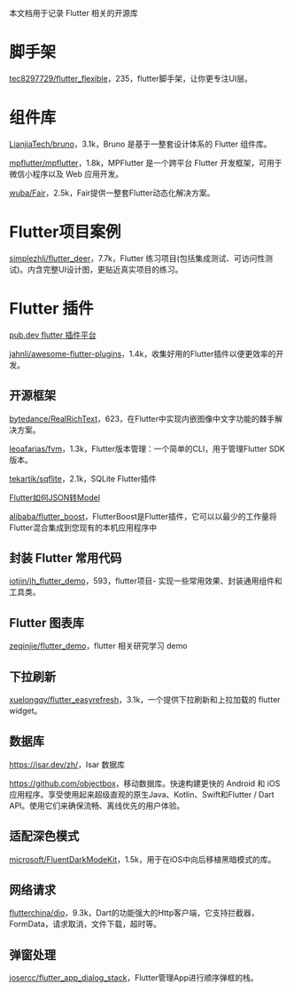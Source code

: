 本文档用于记录 Flutter 相关的开源库

# 脚手架
[tec8297729/flutter_flexible](https://github.com/tec8297729/flutter_flexible)，235，flutter脚手架，让你更专注UI层。

# 组件库

[LianjiaTech/bruno](https://github.com/LianjiaTech/bruno)，3.1k，Bruno 是基于一整套设计体系的 Flutter 组件库。

[mpflutter/mpflutter](https://github.com/mpflutter/mpflutter)，1.8k，MPFlutter 是一个跨平台 Flutter 开发框架，可用于微信小程序以及 Web 应用开发。

[wuba/Fair](https://github.com/wuba/fair)，2.5k，Fair提供一整套Flutter动态化解决方案。

# Flutter项目案例

[simplezhli/flutter_deer](https://github.com/simplezhli/flutter_deer)，7.7k，Flutter 练习项目(包括集成测试、可访问性测试)。内含完整UI设计图，更贴近真实项目的练习。


# Flutter 插件

[pub.dev flutter 插件平台](https://pub-web.flutter-io.cn/)

[jahnli/awesome-flutter-plugins](https://github.com/jahnli/awesome-flutter-plugins)，1.4k，收集好用的Flutter插件以便更效率的开发。

## 开源框架

[bytedance/RealRichText](https://github.com/bytedance/RealRichText)，623，在Flutter中实现内嵌图像中文字功能的棘手解决方案。

[leoafarias/fvm](https://github.com/leoafarias/fvm)，1.3k，Flutter版本管理：一个简单的CLI，用于管理Flutter SDK版本。

[tekartik/sqflite](https://github.com/tekartik/sqflite)，2.1k，SQLite Flutter插件

[Flutter如何JSON转Model](https://www.bilibili.com/read/cv9349362)

[alibaba/flutter_boost](https://github.com/alibaba/flutter_boost)，FlutterBoost是Flutter插件，它可以以最少的工作量将Flutter混合集成到您现有的本机应用程序中


## 封装 Flutter 常用代码

[iotjin/jh_flutter_demo](https://github.com/iotjin/jh_flutter_demo)，593，flutter项目- 实现一些常用效果、封装通用组件和工具类。

## Flutter 图表库

[zeqinjie/flutter_demo](https://github.com/zeqinjie/flutter_demo)，flutter 相关研究学习 demo

## 下拉刷新

[xuelongqy/flutter_easyrefresh](https://github.com/xuelongqy/flutter_easyrefresh)，3.1k，一个提供下拉刷新和上拉加载的 flutter widget。

## 数据库

<https://isar.dev/zh/>，Isar 数据库

<https://github.com/objectbox>，移动数据库。快速构建更快的 Android 和 iOS 应用程序。享受使用起来超级直观的原生Java、Kotlin、Swift和Flutter / Dart API。使用它们来确保流畅、离线优先的用户体验。


## 适配深色模式

[microsoft/FluentDarkModeKit](https://github.com/microsoft/FluentDarkModeKit)，1.5k，用于在iOS中向后移植黑暗模式的库。


## 网络请求

[flutterchina/dio](https://github.com/flutterchina/dio)，9.3k，Dart的功能强大的Http客户端，它支持拦截器，FormData，请求取消，文件下载，超时等。

## 弹窗处理

[josercc/flutter_app_dialog_stack](https://github.com/josercc/flutter_app_dialog_stack)，Flutter管理App进行顺序弹框的栈。

